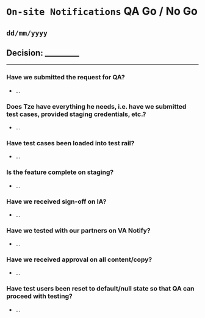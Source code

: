 # `On-site Notifications` QA Go / No Go 
## `dd/mm/yyyy`

## Decision: _________

---

### Have we submitted the request for QA?
-  ...

### Does Tze have everything he needs, i.e. have we submitted test cases, provided staging credentials, etc.?
- ...

### Have test cases been loaded into test rail?
- ...

### Is the feature complete on staging?
- ...

### Have we received sign-off on IA?
- ...

### Have we tested with our partners on VA Notify?
- ...

### Have we received approval on all content/copy?
- ...

### Have test users been reset to default/null state so that QA can proceed with testing?
- ...
